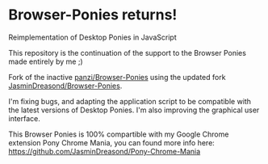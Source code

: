 # Browser-Ponies returns!
Reimplementation of Desktop Ponies in JavaScript

This repository is the continuation of the support to the Browser Ponies made entirely by me ;)

Fork of the inactive [panzi/Browser-Ponies](https://github.com/panzi/Browser-Ponies) using the updated fork [JasminDreasond/Browser-Ponies](https://github.com/JasminDreasond/Browser-Ponies).

I'm fixing bugs, and adapting the application script to be compatible with the latest versions of Desktop Ponies.
I'm also improving the graphical user interface.

This Browser Ponies is 100% compartible with my Google Chrome extension Pony Chrome Mania, you can found more info here: https://github.com/JasminDreasond/Pony-Chrome-Mania
